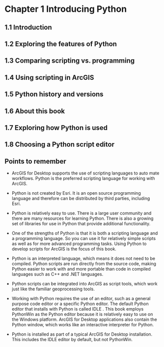 # Chapter 1 Introducing Python
## 1.1 Introduction
## 1.2 Exploring the features of Python
## 1.3 Comparing scripting vs. programming
## 1.4 Using scripting in ArcGIS
## 1.5 Python history and versions
## 1.6 About this book
## 1.7 Exploring how Python is used
## 1.8 Choosing a Python script editor
## Points to remember

* ArcGIS for Desktop supports the use of scripting languages to auto mate workflows. Python is the preferred scripting language for working with ArcGIS.  


* Python is not created by Esri. It is an open source programming language and therefore can be distributed by third parties, including Esri.  


* Python is relatively easy to use. There is a large user community and there are many resources for learning Python. There is also a growing set of libraries for use in Python that provide additional functionality.  


* One of the strengths of Python is that it is both a scripting language and a programming language. So you can use it for relatively simple scripts as well as for more advanced programming tasks. Using Python to develop scripts for ArcGIS is the focus of this book.  


* Python is an interpreted language, which means it does not need to be compiled. Python scripts are run directly from the source code, making Python easier to work with and more portable than code in compiled languages such as C++ and .NET languages.  


* Python scripts can be integrated into ArcGIS as script tools, which work just like the familiar geoprocessing tools.  


* Working with Python requires the use of an editor, such as a general purpose code editor or a specific Python editor. The default Python editor that installs with Python is called IDLE . This book employs PythonWin as the Python editor because it is relatively easy to use on the Windows platform. ArcGIS for Desktop applications also contain the Python window, which works like an interactive interpreter for Python.  


* Python is installed as part of a typical ArcGIS for Desktop installation. This includes the IDLE editor by default, but not PythonWin.  

